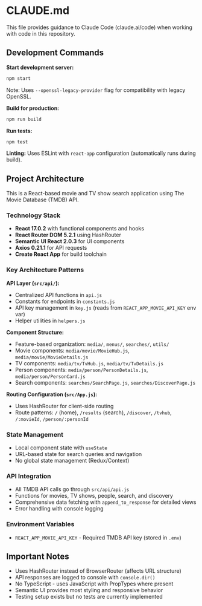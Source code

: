 # CLAUDE.md

This file provides guidance to Claude Code (claude.ai/code) when working with code in this repository.

## Development Commands

**Start development server:**
```bash
npm start
```
Note: Uses `--openssl-legacy-provider` flag for compatibility with legacy OpenSSL.

**Build for production:**
```bash
npm run build
```

**Run tests:**
```bash
npm test
```

**Linting:**
Uses ESLint with `react-app` configuration (automatically runs during build).

## Project Architecture

This is a React-based movie and TV show search application using The Movie Database (TMDB) API.

### Technology Stack
- **React 17.0.2** with functional components and hooks
- **React Router DOM 5.2.1** using HashRouter
- **Semantic UI React 2.0.3** for UI components
- **Axios 0.21.1** for API requests
- **Create React App** for build toolchain

### Key Architecture Patterns

**API Layer (`src/api/`):**
- Centralized API functions in `api.js`
- Constants for endpoints in `constants.js`
- API key management in `key.js` (reads from `REACT_APP_MOVIE_API_KEY` env var)
- Helper utilities in `helpers.js`

**Component Structure:**
- Feature-based organization: `media/`, `menus/`, `searches/`, `utils/`
- Movie components: `media/movie/MovieHub.js`, `media/movie/MovieDetails.js`
- TV components: `media/tv/TvHub.js`, `media/tv/TvDetails.js`
- Person components: `media/person/PersonDetails.js`, `media/person/PersonCard.js`
- Search components: `searches/SearchPage.js`, `searches/DiscoverPage.js`

**Routing Configuration (`src/App.js`):**
- Uses HashRouter for client-side routing
- Route patterns: `/` (home), `/results` (search), `/discover`, `/tvhub`, `/:movieId`, `/person/:personId`

### State Management
- Local component state with `useState`
- URL-based state for search queries and navigation
- No global state management (Redux/Context)

### API Integration
- All TMDB API calls go through `src/api/api.js`
- Functions for movies, TV shows, people, search, and discovery
- Comprehensive data fetching with `append_to_response` for detailed views
- Error handling with console logging

### Environment Variables
- `REACT_APP_MOVIE_API_KEY` - Required TMDB API key (stored in `.env`)

## Important Notes

- Uses HashRouter instead of BrowserRouter (affects URL structure)
- API responses are logged to console with `console.dir()`
- No TypeScript - uses JavaScript with PropTypes where present
- Semantic UI provides most styling and responsive behavior
- Testing setup exists but no tests are currently implemented